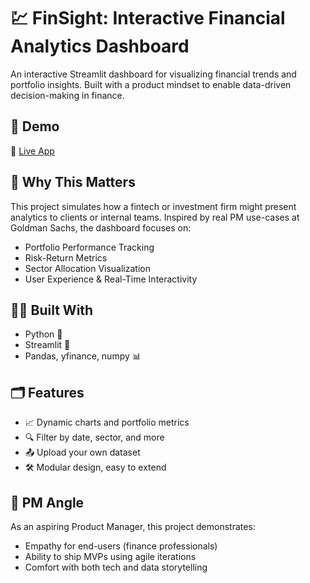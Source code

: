 # 💹 FinSight: Interactive Financial Analytics Dashboard

An interactive Streamlit dashboard for visualizing financial trends and portfolio insights. Built with a product mindset to enable data-driven decision-making in finance.

## 🚀 Demo
🔗 [Live App](https://sharanya-finsight.share.connect.posit.cloud/)

## 🧠 Why This Matters
This project simulates how a fintech or investment firm might present analytics to clients or internal teams. Inspired by real PM use-cases at Goldman Sachs, the dashboard focuses on:
- Portfolio Performance Tracking
- Risk-Return Metrics
- Sector Allocation Visualization
- User Experience & Real-Time Interactivity

## 👨‍💻 Built With
- Python 🐍
- Streamlit 🎈
- Pandas, yfinance, numpy 📊

## 🗂 Features
- 📈 Dynamic charts and portfolio metrics
- 🔍 Filter by date, sector, and more
- 📤 Upload your own dataset
- 🛠️ Modular design, easy to extend

## 🧭 PM Angle
As an aspiring Product Manager, this project demonstrates:
- Empathy for end-users (finance professionals)
- Ability to ship MVPs using agile iterations
- Comfort with both tech and data storytelling

